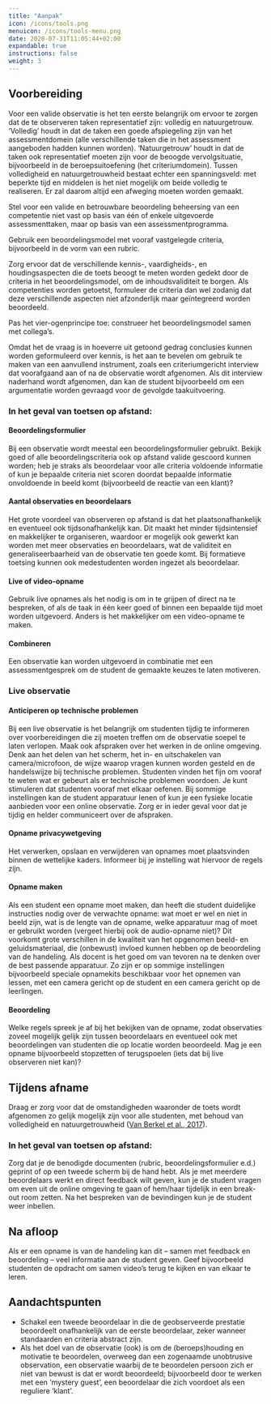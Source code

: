 ```yaml
---
title: "Aanpak"
icon: /icons/tools.png
menuicon: /icons/tools-menu.png
date: 2020-07-31T11:05:44+02:00
expandable: true
instructions: false
weight: 3
---
```


## Voorbereiding 
 
Voor een valide observatie is het ten eerste belangrijk om ervoor te zorgen dat de te observeren taken representatief zijn: volledig en natuurgetrouw. ‘Volledig’ houdt in dat de taken een goede afspiegeling zijn van het assessmentdomein (alle verschillende taken die in het assessment aangeboden hadden kunnen worden). ‘Natuurgetrouw’ houdt in dat de taken ook representatief moeten zijn voor de beoogde vervolgsituatie, bijvoorbeeld in de beroepsuitoefening (het criteriumdomein). Tussen volledigheid en natuurgetrouwheid bestaat echter een spanningsveld: met beperkte tijd en middelen is het niet mogelijk om beide volledig te realiseren. Er zal daarom altijd een afweging moeten worden gemaakt. 

Stel voor een valide en betrouwbare beoordeling beheersing van een competentie niet vast op basis van één of enkele uitgevoerde assessmenttaken, maar op basis van een assessmentprogramma. 

Gebruik een beoordelingsmodel met vooraf vastgelegde criteria, bijvoorbeeld in de vorm van een rubric.  

Zorg ervoor dat de verschillende kennis-, vaardigheids-, en houdingsaspecten die de toets beoogt te meten worden gedekt door de criteria in het beoordelingsmodel, om de inhoudsvaliditeit te borgen. Als competenties worden getoetst, formuleer de criteria dan wel zodanig dat deze verschillende aspecten niet afzonderlijk maar geïntegreerd worden beoordeeld. 

Pas het vier-ogenprincipe toe: construeer het beoordelingsmodel samen met collega’s. 

Omdat het de vraag is in hoeverre uit getoond gedrag conclusies kunnen worden geformuleerd over kennis, is het aan te bevelen om gebruik te maken van een aanvullend instrument, zoals een criteriumgericht interview dat voorafgaand aan of na de observatie wordt afgenomen. Als dit interview naderhand wordt afgenomen, dan kan de student bijvoorbeeld om een argumentatie worden gevraagd voor de gevolgde taakuitvoering. 

### In het geval van toetsen op afstand: 

#### Beoordelingsformulier 

Bij een observatie wordt meestal een beoordelingsformulier gebruikt. Bekijk goed of alle beoordelingscriteria ook op afstand valide gescoord kunnen worden; heb je straks als beoordelaar voor alle criteria voldoende informatie of kun je bepaalde criteria niet scoren doordat bepaalde informatie onvoldoende in beeld komt (bijvoorbeeld de reactie van een klant)? 

#### Aantal observaties en beoordelaars

 Het grote voordeel van observeren op afstand is dat het plaatsonafhankelijk en eventueel ook tijdsonafhankelijk kan. Dit maakt het minder tijdsintensief en makkelijker te organiseren, waardoor er mogelijk ook gewerkt kan worden met meer observaties en beoordelaars, wat de validiteit en generaliseerbaarheid van de observatie ten goede komt. Bij formatieve toetsing kunnen ook medestudenten worden ingezet als beoordelaar.  

#### Live of video-opname

Gebruik live opnames als het nodig is om in te grijpen of direct na te bespreken, of als de taak in één keer goed of binnen een bepaalde tijd moet worden uitgevoerd. Anders is het makkelijker om een video-opname te maken. 

#### Combineren

Een observatie kan worden uitgevoerd in combinatie met een assessmentgesprek om de student de gemaakte keuzes te laten motiveren. 

### Live observatie

#### Anticiperen op technische problemen
Bij een live observatie is het belangrijk om studenten tijdig te informeren over voorbereidingen die zij moeten treffen om de observatie soepel te laten verlopen. Maak ook afspraken over het werken in de online omgeving. Denk aan het delen van het scherm, het in- en uitschakelen van camera/microfoon, de wijze waarop vragen kunnen worden gesteld en de handelswijze bij technische problemen. Studenten vinden het fijn om vooraf te weten wat er gebeurt als er technische problemen voordoen. Je kunt stimuleren dat studenten vooraf met elkaar oefenen. Bij sommige instellingen kan de student apparatuur lenen of kun je een fysieke locatie aanbieden voor een online observatie. Zorg er in ieder geval voor dat je tijdig en helder communiceert over de afspraken.  

#### Opname privacywetgeving
Het verwerken, opslaan en verwijderen van opnames moet plaatsvinden binnen de wettelijke kaders. Informeer bij je instelling wat hiervoor de regels zijn.  

#### Opname maken
Als een student een opname moet maken, dan heeft die student duidelijke instructies nodig over de verwachte opname: wat moet er wel en niet in beeld zijn, wat is de lengte van de opname, welke apparatuur mag of moet er gebruikt worden (vergeet hierbij ook de audio-opname niet)? Dit voorkomt grote verschillen in de kwaliteit van het opgenomen beeld- en geluidsmateriaal, die (onbewust) invloed kunnen hebben op de beoordeling van de handeling. Als docent is het goed om van tevoren na te denken over de best passende apparatuur. Zo zijn er op sommige instellingen bijvoorbeeld speciale opnamekits beschikbaar voor het opnemen van lessen, met een camera gericht op de student en een camera gericht op de leerlingen.  

#### Beoordeling
Welke regels spreek je af bij het bekijken van de opname, zodat observaties zoveel mogelijk gelijk zijn tussen beoordelaars en eventueel ook met beoordelingen van studenten die op locatie worden beoordeeld. Mag je een opname bijvoorbeeld stopzetten of terugspoelen (iets dat bij live observeren niet kan)?

## Tijdens afname

Draag er zorg voor dat de omstandigheden waaronder de toets wordt afgenomen zo gelijk mogelijk zijn voor alle studenten, met behoud van volledigheid en natuurgetrouwheid ([Van Berkel et al., 2017](https://remindo-support.sites.uu.nl/wp-content/uploads/sites/79/2020/03/Toetsen-in-het-Hoger-Onderwijs-van-Berkel-Bax-Joosten-ten-Brinke.pdf)). 

### In het geval van toetsen op afstand: 

Zorg dat je de benodigde documenten (rubric, beoordelingsformulier e.d.) geprint of op een tweede scherm bij de hand hebt. Als je met meerdere beoordelaars werkt en direct feedback wilt geven, kun je de student vragen om even uit de online omgeving te gaan of hem/haar tijdelijk in een break-out room zetten. Na het bespreken van de bevindingen kun je de student weer inbellen. 

## Na afloop 

Als er een opname is van de handeling kan dit – samen met feedback en beoordeling – veel informatie aan de student geven. Geef bijvoorbeeld studenten de opdracht om samen video’s terug te kijken en van elkaar te leren. 

## Aandachtspunten
 
* Schakel een tweede beoordelaar in die de geobserveerde prestatie beoordeelt onafhankelijk van de eerste beoordelaar, zeker wanneer standaarden en criteria abstract zijn. 
* Als het doel van de observatie (ook) is om de (beroeps)houding en motivatie te beoordelen, overweeg dan een zogenaamde unobtrusive observation, een observatie waarbij de te beoordelen persoon zich er niet van bewust is dat er wordt beoordeeld; bijvoorbeeld door te werken met een ‘mystery guest’, een beoordelaar die zich voordoet als een reguliere ‘klant’.  
